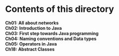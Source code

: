 # Contents of this directory<br>
**Ch01: All about networks<br>
Ch02: Introduction to Java<br>
Ch03: First step towards Java programming<br>
Ch04: Naming conventions and Data types<br>
Ch05: Operators in Java<br>
Ch18: Abstract Classes<br>**
